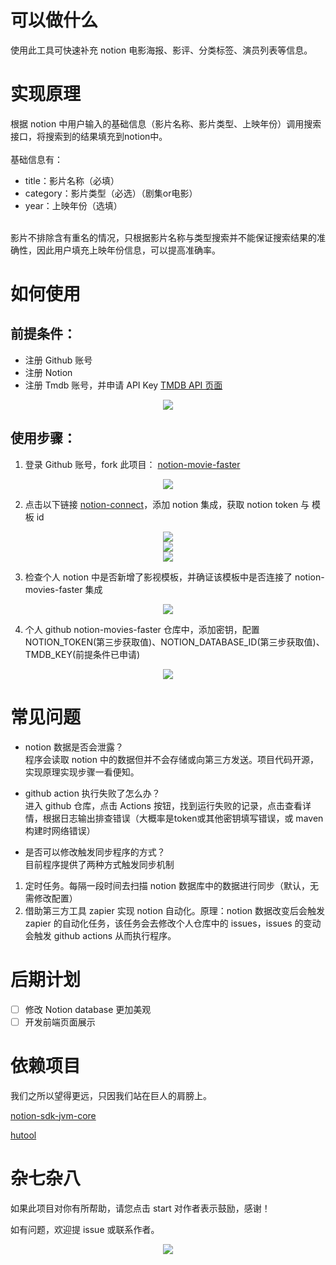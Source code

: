 # 可以做什么

使用此工具可快速补充 notion 电影海报、影评、分类标签、演员列表等信息。

# 实现原理

根据 notion 中用户输入的基础信息（影片名称、影片类型、上映年份）调用搜索接口，将搜索到的结果填充到notion中。
<br/>
<br/>
基础信息有：<br/>

- title：影片名称（必填）<br/>
- category：影片类型（必选）（剧集or电影）<br/>
- year：上映年份（选填）<br/>

<br/>
影片不排除含有重名的情况，只根据影片名称与类型搜索并不能保证搜索结果的准确性，因此用户填充上映年份信息，可以提高准确率。

# 如何使用

## 前提条件：

- 注册 Github 账号
- 注册 Notion
- 注册 Tmdb 账号，并申请 API Key [TMDB API 页面](https://www.themoviedb.org/settings/api)
<div align="center">
    <img src=./asset/tmdb-tip-01.png/>
</div>

## 使用步骤：

1. 登录 Github 账号，fork 此项目： [notion-movie-faster](https://github.com/youzhajun/notion-movie-faster)

<div align="center">
    <img src=./asset/github-fork-tip-01.png/>
</div>

2. 点击以下链接 [notion-connect](https://api.notion.com/v1/oauth/authorize?client_id=01db2a25-2fc0-4b06-a396-88798313d0b3&response_type=code&owner=user&redirect_uri=https%3A%2F%2Fnotion-token.youzhajun.top)，添加 notion 集成，获取 notion token 与 模板 id

<div align="center">
    <img src="asset/notion-connect-tip-01.png">
</div>

<div align="center">
    <img src="asset/notion-connect-tip-02.png">
</div>

<div align="center">
    <img src="asset/notion-connect-tip-03.png">
</div>

3. 检查个人 notion 中是否新增了影视模板，并确证该模板中是否连接了 notion-movies-faster 集成

<div align="center">
    <img src="asset/notion-connect-tip-04.png">
</div>

4. 个人 github notion-movies-faster 仓库中，添加密钥，配置 NOTION_TOKEN(第三步获取值)、NOTION_DATABASE_ID(第三步获取值)、TMDB_KEY(前提条件已申请)

<div align="center">
    <img src=./asset/github-secret-tip-01.png/>
</div>




# 常见问题

- notion 数据是否会泄露？<br/>
程序会读取 notion 中的数据但并不会存储或向第三方发送。项目代码开源，实现原理实现步骤一看便知。

- github action 执行失败了怎么办？<br/>
进入 github 仓库，点击 Actions 按钮，找到运行失败的记录，点击查看详情，根据日志输出排查错误（大概率是token或其他密钥填写错误，或 maven 构建时网络错误）

- 是否可以修改触发同步程序的方式？<br/>
目前程序提供了两种方式触发同步机制
1. 定时任务。每隔一段时间去扫描 notion 数据库中的数据进行同步（默认，无需修改配置）
2. 借助第三方工具 zapier 实现 notion 自动化。原理：notion 数据改变后会触发 zapier 的自动化任务，该任务会去修改个人仓库中的 issues，issues 的变动会触发 github actions 从而执行程序。



# 后期计划

- [ ] 修改 Notion database 更加美观
- [ ] 开发前端页面展示

# 依赖项目

我们之所以望得更远，只因我们站在巨人的肩膀上。

[notion-sdk-jvm-core](https://github.com/seratch/notion-sdk-jvm)

[hutool](https://doc.hutool.cn/pages/index/)

# 杂七杂八
如果此项目对你有所帮助，请您点击 start 对作者表示鼓励，感谢！

如有问题，欢迎提 issue 或联系作者。

<div align="center">
    <img src=./asset/wechat.jpg/>
</div>



